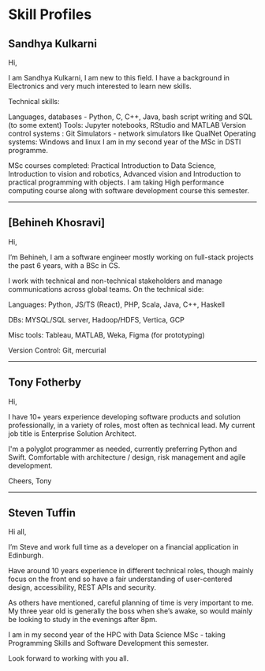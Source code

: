 # Skill Profiles

## Sandhya Kulkarni 

Hi,

I am Sandhya Kulkarni,  I am new to this field. I have a background in Electronics and very much interested to learn new skills.

Technical skills:

 Languages, databases - Python, C, C++,  Java, bash script writing and SQL (to some extent)
Tools: Jupyter notebooks, RStudio and MATLAB 
Version control systems : Git
Simulators - network simulators like QualNet
Operating systems: Windows and linux
I am in my second year of the MSc in DSTI programme.

MSc courses completed: Practical Introduction to Data Science, Introduction to vision and robotics, Advanced vision and Introduction to practical programming with objects.
I am taking High performance computing course along with software development course this semester.

---

## [Behineh Khosravi]

Hi,

I’m Behineh, I am a software engineer mostly working on full-stack projects the past 6 years, with a BSc in CS.

I work with technical and non-technical stakeholders and manage communications across global teams.
On the technical side:

Languages: Python, JS/TS (React), PHP,  Scala, Java, C++, Haskell

DBs: MYSQL/SQL server, Hadoop/HDFS, Vertica, GCP

Misc tools: Tableau, MATLAB, Weka, Figma (for prototyping)

Version Control: Git, mercurial

---

## Tony Fotherby 

Hi,

I have 10+ years experience developing software products and solution professionally, in a variety of roles, most often as technical lead. My current job title is Enterprise Solution Architect.

I'm a polyglot programmer as needed, currently preferring Python and Swift. Comfortable with architecture / design,  risk management and agile development.

Cheers, Tony

---

## Steven Tuffin 

Hi all,

I’m Steve and work full time as a developer on a financial application in Edinburgh.

Have around 10 years experience in different technical roles, though mainly focus on the front end so have a fair understanding of user-centered design, accessibility, REST APIs and security.

As others have mentioned, careful planning of time is very important to me. My three year old is generally the boss when she’s awake, so would mainly be looking to study in the evenings after 8pm.

I am in my second year of the HPC with Data Science MSc - taking Programming Skills and Software Development this semester.

Look forward to working with you all.